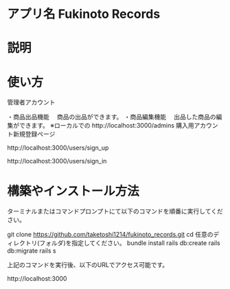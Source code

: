 # アプリ名 Fukinoto Records

# 説明

# 使い方

管理者アカウント

・商品出品機能
　商品の出品ができます。
・商品編集機能
　出品した商品の編集ができます。
※ローカルでの
http://localhost:3000/admins
購入用アカウント新規登録ページ

http://localhost:3000/users/sign_up

http://localhost:3000/users/sign_in

# 構築やインストール方法

ターミナルまたはコマンドプロンプトにて以下のコマンドを順番に実行してください。

git clone https://github.com/taketoshi1214/fukinoto_records.git
cd 任意のディレクトリ(フォルダ)を指定してください。
bundle install
rails db:create
rails db:migrate
rails s

上記のコマンドを実行後、以下のURLでアクセス可能です。

http://localhost:3000
